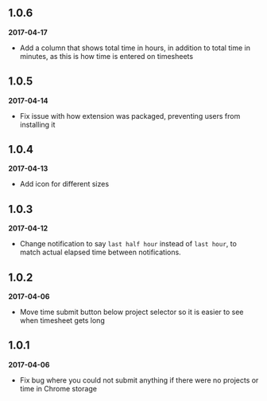 ## 1.0.6
**2017-04-17**  
* Add a column that shows total time in hours, in addition to total time in minutes, as this is how time is entered on timesheets

## 1.0.5
**2017-04-14**  
* Fix issue with how extension was packaged, preventing users from installing it

## 1.0.4
**2017-04-13**  
* Add icon for different sizes

## 1.0.3
**2017-04-12**  
* Change notification to say `last half hour` instead of `last hour`, to match actual elapsed time between notifications.

## 1.0.2
**2017-04-06**  
* Move time submit button below project selector so it is easier to see when timesheet gets long  

## 1.0.1
**2017-04-06**  
* Fix bug where you could not submit anything if there were no projects or time in Chrome storage
